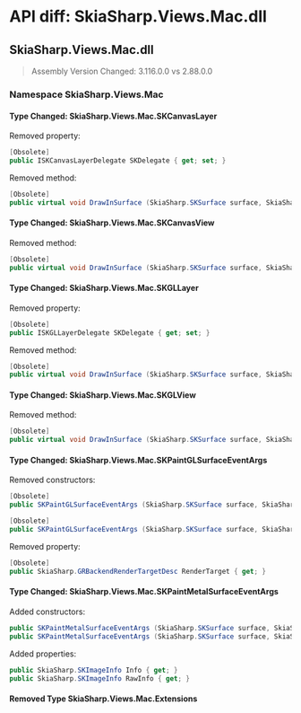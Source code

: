 # API diff: SkiaSharp.Views.Mac.dll

## SkiaSharp.Views.Mac.dll

> Assembly Version Changed: 3.116.0.0 vs 2.88.0.0

### Namespace SkiaSharp.Views.Mac

#### Type Changed: SkiaSharp.Views.Mac.SKCanvasLayer

Removed property:

```csharp
[Obsolete]
public ISKCanvasLayerDelegate SKDelegate { get; set; }
```

Removed method:

```csharp
[Obsolete]
public virtual void DrawInSurface (SkiaSharp.SKSurface surface, SkiaSharp.SKImageInfo info);
```


#### Type Changed: SkiaSharp.Views.Mac.SKCanvasView

Removed method:

```csharp
[Obsolete]
public virtual void DrawInSurface (SkiaSharp.SKSurface surface, SkiaSharp.SKImageInfo info);
```


#### Type Changed: SkiaSharp.Views.Mac.SKGLLayer

Removed property:

```csharp
[Obsolete]
public ISKGLLayerDelegate SKDelegate { get; set; }
```

Removed method:

```csharp
[Obsolete]
public virtual void DrawInSurface (SkiaSharp.SKSurface surface, SkiaSharp.GRBackendRenderTargetDesc renderTarget);
```


#### Type Changed: SkiaSharp.Views.Mac.SKGLView

Removed method:

```csharp
[Obsolete]
public virtual void DrawInSurface (SkiaSharp.SKSurface surface, SkiaSharp.GRBackendRenderTargetDesc renderTarget);
```


#### Type Changed: SkiaSharp.Views.Mac.SKPaintGLSurfaceEventArgs

Removed constructors:

```csharp
[Obsolete]
public SKPaintGLSurfaceEventArgs (SkiaSharp.SKSurface surface, SkiaSharp.GRBackendRenderTargetDesc renderTarget);

[Obsolete]
public SKPaintGLSurfaceEventArgs (SkiaSharp.SKSurface surface, SkiaSharp.GRBackendRenderTarget renderTarget, SkiaSharp.GRSurfaceOrigin origin, SkiaSharp.SKColorType colorType, SkiaSharp.GRGlFramebufferInfo glInfo);
```

Removed property:

```csharp
[Obsolete]
public SkiaSharp.GRBackendRenderTargetDesc RenderTarget { get; }
```


#### Type Changed: SkiaSharp.Views.Mac.SKPaintMetalSurfaceEventArgs

Added constructors:

```csharp
public SKPaintMetalSurfaceEventArgs (SkiaSharp.SKSurface surface, SkiaSharp.GRBackendRenderTarget renderTarget, SkiaSharp.GRSurfaceOrigin origin, SkiaSharp.SKImageInfo info);
public SKPaintMetalSurfaceEventArgs (SkiaSharp.SKSurface surface, SkiaSharp.GRBackendRenderTarget renderTarget, SkiaSharp.GRSurfaceOrigin origin, SkiaSharp.SKImageInfo info, SkiaSharp.SKImageInfo rawInfo);
```

Added properties:

```csharp
public SkiaSharp.SKImageInfo Info { get; }
public SkiaSharp.SKImageInfo RawInfo { get; }
```


#### Removed Type SkiaSharp.Views.Mac.Extensions

